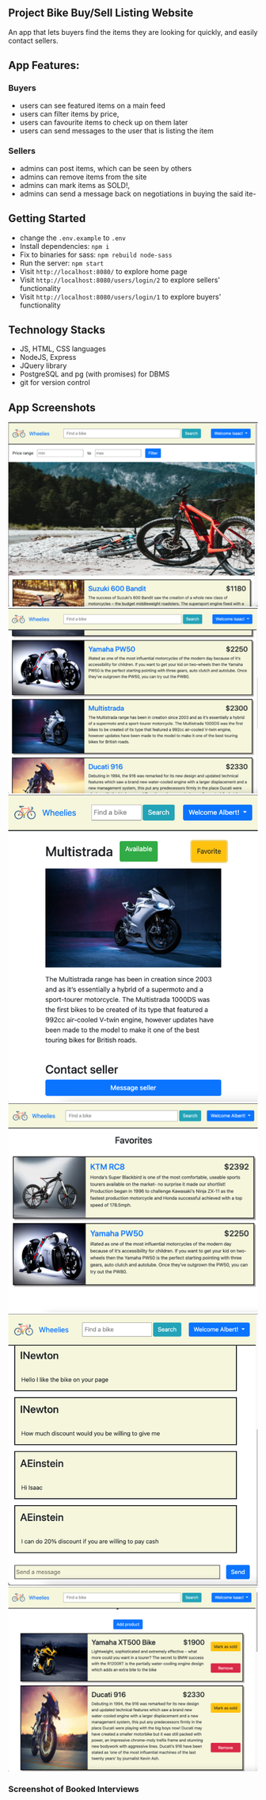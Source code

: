 
## Project Bike Buy/Sell Listing Website

An app that lets buyers find the items they are looking for quickly, and easily contact sellers.

## App Features:

### Buyers
- users can see featured items on a main feed
- users can filter items by price,
- users can favourite items to check up on them later
- users can send messages to the user that is listing the item

### Sellers
- admins can post items, which can be seen by others
- admins can remove items from the site
- admins can mark items as SOLD!,
- admins can send a message back on negotiations in buying the said ite- 


## Getting Started

- change the `.env.example` to `.env`
- Install dependencies: `npm i`
- Fix to binaries for sass: `npm rebuild node-sass`
- Run the server: `npm start`
- Visit `http://localhost:8080/` to explore home page
- Visit `http://localhost:8080/users/login/2` to explore sellers' functionality
- Visit `http://localhost:8080/users/login/1` to explore buyers' functionality


## Technology Stacks

- JS, HTML, CSS languages
- NodeJS, Express
- JQuery library
- PostgreSQL and pg (with promises) for DBMS
- git for version control

## App Screenshots

!["Home Page"](https://github.com/OOgunremi/buy-sell-listing-website/blob/master/doc/home_page.png)
!["Home Page"](https://github.com/OOgunremi/buy-sell-listing-website/blob/master/doc/home_page2.png)
!["Product Page"](https://github.com/OOgunremi/buy-sell-listing-website/blob/master/doc/product_page.png)
!["Favourite Page"](https://github.com/OOgunremi/buy-sell-listing-website/blob/master/doc/favourite_page.png)
!["Mesaging Page"](https://github.com/OOgunremi/buy-sell-listing-website/blob/master/doc/Message_room.png)
!["Admin Page for Sellers"](https://github.com/OOgunremi/buy-sell-listing-website/blob/master/doc/admin_page.png)


### Screenshot of Booked Interviews
